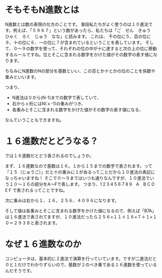 # そもそもN進数とは
 
 N進数とは数の表現の仕方のことです。
 普段私たちがよく使うのは１０進法です。例えば、「５９６７」という数があったら、私たちは「ご　せん　きゅう　ひゃく　ろく　じゅう　なな」と読みます。
 これは、
 千の位に５、百の位に９、十の位に６、一の位に７が含まれているということを表しています。
 そして、０～９の数字を使って、それぞれの位の中が十に達すると次の上の位に移動するルールですね。位とそこに含まれる数字をかけた値がその数字の表す値になります。
 
 ちなみにN進数のNの部分を基数といい、この百とか十とかの位のことを係数や重みといいます。
 
 つまり、
 * N進法は０から(N-1)までの数字で表していて、
 * 右からｘ桁にはN(ｘ-1)の重みがつき、
 * 各重みとそこに含まれる数字をかけた値がその数字の表す値になる、
 
 なんていうこともできますね。

 # １６進数だとどうなる？

では１６進数だとどう表されるのでしょうか。

まず、１６進数なので基数は１６。１から１５までの数字で表されます。って「１５（じゅうご）」だと十の重みに１があるってことだから１０進法の表記になっちゃいますね！
そこで０～９まではいつも通りなんですが、１０進法でいう１０～１６の部分をA～Fで表します。
つまり、1  2  3  4  5  6  7  8  9　A　B  C  D  E  F で表されるってことですね。 

次に重みは右から１、１６，２５６、４０９６になります。

そして値は各重みとそこに含まれる数字をかけた値になるので、例えば「B7A」は１６進法で表されてますが、１０進法だったら２５６×１１＋１６×７＋１×１０＝２９３８と表されます。

# なぜ１６進数なのか

コンピュータは、基本的に２進法で演算を行っていています。ですが二進法だと０と１だけでわかりずらいので、基数が２のべき乗である１６進数を使っているんだそうです。
